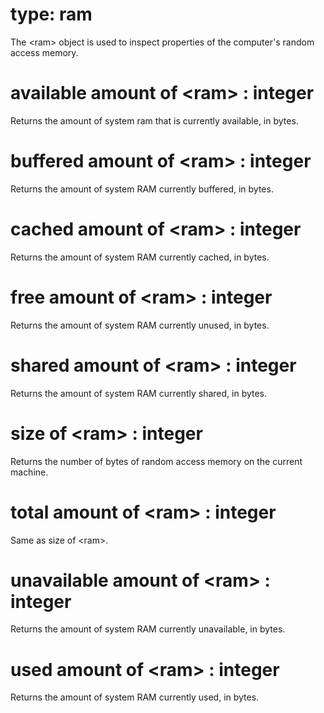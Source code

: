 # type: ram

The &lt;ram&gt; object is used to inspect properties of the computer&#39;s random access memory.

# available amount of &lt;ram&gt; : integer

Returns the amount of system ram that is currently available, in bytes.

# buffered amount of &lt;ram&gt; : integer

Returns the amount of system RAM currently buffered, in bytes.

# cached amount of &lt;ram&gt; : integer

Returns the amount of system RAM currently cached, in bytes.

# free amount of &lt;ram&gt; : integer

Returns the amount of system RAM currently unused, in bytes.

# shared amount of &lt;ram&gt; : integer

Returns the amount of system RAM currently shared, in bytes.

# size of &lt;ram&gt; : integer

Returns the number of bytes of random access memory on the current machine.

# total amount of &lt;ram&gt; : integer

Same as size of &lt;ram&gt;.

# unavailable amount of &lt;ram&gt; : integer

Returns the amount of system RAM currently unavailable, in bytes.

# used amount of &lt;ram&gt; : integer

Returns the amount of system RAM currently used, in bytes.
